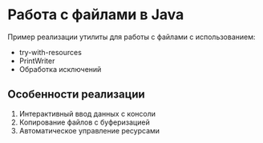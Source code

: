 # Работа с файлами в Java

Пример реализации утилиты для работы с файлами с использованием:
- try-with-resources
- PrintWriter
- Обработка исключений

## Особенности реализации
1. Интерактивный ввод данных с консоли
2. Копирование файлов с буферизацией
3. Автоматическое управление ресурсами
